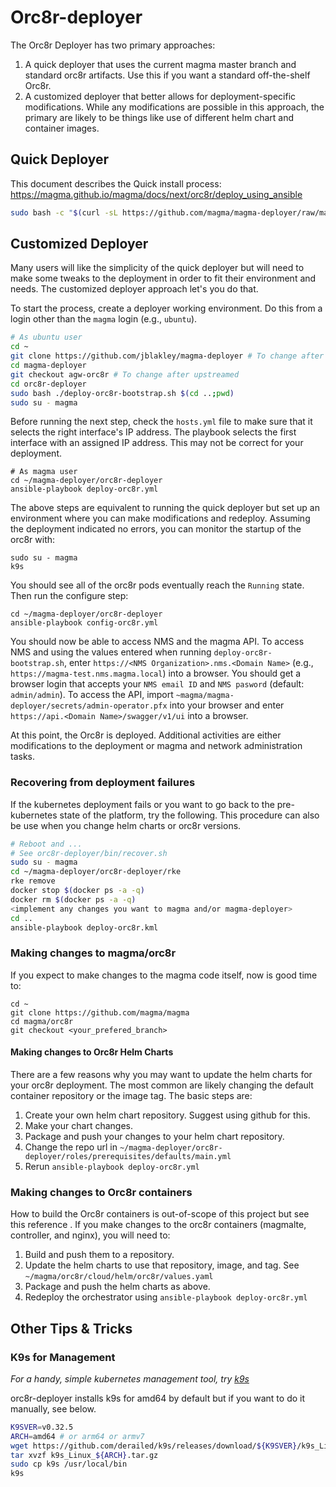 # Orc8r-deployer
The Orc8r Deployer has two primary approaches:

1. A quick deployer that uses the current magma master branch and standard orc8r artifacts. Use this if you want a standard off-the-shelf Orc8r.
2. A customized deployer that better allows for deployment-specific modifications. While any modifications are possible in this approach, the primary are likely to be things like use of different helm chart and container images.

## Quick Deployer

This document describes the Quick install process: https://magma.github.io/magma/docs/next/orc8r/deploy_using_ansible

```bash
sudo bash -c "$(curl -sL https://github.com/magma/magma-deployer/raw/main/deploy-orc8r.sh)"
```

## Customized Deployer

Many users will like the simplicity of the quick deployer but will need to make some tweaks to the deployment in order to fit their environment and needs. The customized deployer approach let's you do that.

To start the process, create a deployer working environment. Do this from a login other than the `magma` login (e.g., `ubuntu`). 

```bash
# As ubuntu user
cd ~
git clone https://github.com/jblakley/magma-deployer # To change after upstreamed
cd magma-deployer
git checkout agw-orc8r # To change after upstreamed
cd orc8r-deployer
sudo bash ./deploy-orc8r-bootstrap.sh $(cd ..;pwd)
sudo su - magma
```
Before running the next step, check the `hosts.yml` file to make sure that it selects the right interface's IP address. The playbook selects the first interface with an assigned IP address. This may not be correct for your deployment.

```
# As magma user
cd ~/magma-deployer/orc8r-deployer
ansible-playbook deploy-orc8r.yml
```

The above steps are equivalent to running the quick deployer but set up an environment where you can make modifications and redeploy. Assuming the deployment indicated no errors, you can monitor the startup of the orc8r with:

```
sudo su - magma
k9s
```

You should see all of the orc8r pods  eventually reach the `Running` state. Then run the configure step:

```
cd ~/magma-deployer/orc8r-deployer
ansible-playbook config-orc8r.yml
```

You should now be able to access NMS and the magma API. To access NMS and using the values entered when running `deploy-orc8r-bootstrap.sh`, enter `https://<NMS Organization>.nms.<Domain Name>` (e.g., `https://magma-test.nms.magma.local`) into a browser. You should get a browser login that accepts your `NMS email ID` and `NMS pasword` (default: `admin/admin`).  To access the API, import `~magma/magma-deployer/secrets/admin-operator.pfx` into your browser and enter `https://api.<Domain Name>/swagger/v1/ui` into a browser.

At this point, the Orc8r is deployed. Additional activities are either modifications to the deployment or magma and network administration tasks.

### Recovering from deployment failures
If the kubernetes deployment fails or you want to go back to the pre-kubernetes state of the platform, try the following. This procedure can also be use when you change helm charts or orc8r versions.

```bash
# Reboot and ...
# See orc8r-deployer/bin/recover.sh
sudo su - magma
cd ~/magma-deployer/orc8r-deployer/rke
rke remove
docker stop $(docker ps -a -q)
docker rm $(docker ps -a -q)
<implement any changes you want to magma and/or magma-deployer>
cd ..
ansible-playbook deploy-orc8r.kml
```

### Making changes to magma/orc8r
If you expect to make changes to the magma code itself, now is good time to:

```
cd ~
git clone https://github.com/magma/magma
cd magma/orc8r
git checkout <your_prefered_branch>
```

#### Making changes to Orc8r Helm Charts

There are a few reasons why you may want to update the helm charts for your orc8r deployment. The most common are likely changing the default container repository or the image tag. The basic steps are:

1. Create your own helm chart repository. Suggest using github for this. <REF>
2. Make your chart changes.
3. Package and push your changes to your helm chart repository. <REF>
4. Change the repo url in `~/magma-deployer/orc8r-deployer/roles/prerequisites/defaults/main.yml`
5. Rerun `ansible-playbook deploy-orc8r.yml`

### Making changes to Orc8r containers
How to build the Orc8r containers is out-of-scope of this project but see this reference <REF>. If you make changes to the orc8r containers (magmalte, controller, and nginx), you will need to:
1. Build and push them to a repository.
2. Update the helm charts to use that repository, image, and tag. See `~/magma/orc8r/cloud/helm/orc8r/values.yaml`
3. Package and push the helm charts as above.
4. Redeploy the orchestrator using `ansible-playbook deploy-orc8r.yml`


## Other Tips & Tricks



### K9s for Management

*For a handy, simple kubernetes management tool, try [k9s](https://github.com/derailed/k9s)*

orc8r-deployer installs k9s for amd64 by default but if you want to do it manually, see below.

```bash
K9SVER=v0.32.5
ARCH=amd64 # or arm64 or armv7
wget https://github.com/derailed/k9s/releases/download/${K9SVER}/k9s_Linux_${ARCH}.tar.gz
tar xvzf k9s_Linux_${ARCH}.tar.gz
sudo cp k9s /usr/local/bin
k9s
```

